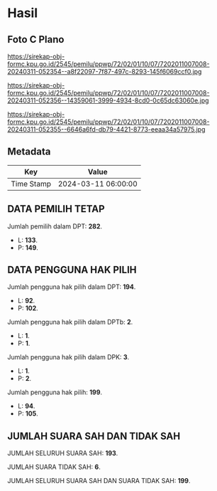 # Hasil

## Foto C Plano

https://sirekap-obj-formc.kpu.go.id/2545/pemilu/ppwp/72/02/01/10/07/7202011007008-20240311-052354--a8f22097-7f87-497c-8293-145f6069ccf0.jpg

https://sirekap-obj-formc.kpu.go.id/2545/pemilu/ppwp/72/02/01/10/07/7202011007008-20240311-052356--14359061-3999-4934-8cd0-0c65dc63060e.jpg

https://sirekap-obj-formc.kpu.go.id/2545/pemilu/ppwp/72/02/01/10/07/7202011007008-20240311-052355--6646a6fd-db79-4421-8773-eeaa34a57975.jpg


## Metadata

| Key        | Value               |
| ---------- | ------------------- |
| Time Stamp | 2024-03-11 06:00:00 |


## DATA PEMILIH TETAP

Jumlah pemilih dalam DPT: **282**.
 * L: **133**.
 * P: **149**.

## DATA PENGGUNA HAK PILIH

Jumlah pengguna hak pilih dalam DPT: **194**.
 * L: **92**.
 * P: **102**.

Jumlah pengguna hak pilih dalam DPTb: **2**.
 * L: **1**.
 * P: **1**.

Jumlah pengguna hak pilih dalam DPK: **3**.
 * L: **1**.
 * P: **2**.

Jumlah pengguna hak pilih: **199**.
 * L: **94**.
 * P: **105**.

## JUMLAH SUARA SAH DAN TIDAK SAH

JUMLAH SELURUH SUARA SAH: **193**.

JUMLAH SUARA TIDAK SAH: **6**.

JUMLAH SELURUH SUARA SAH DAN SUARA TIDAK SAH: **199**.


